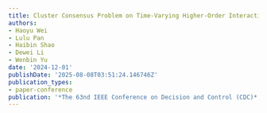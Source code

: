 ```yaml
---
title: Cluster Consensus Problem on Time-Varying Higher-Order Interaction Networks
authors:
- Haoyu Wei
- Lulu Pan
- Haibin Shao
- Dewei Li
- Wenbin Yu
date: '2024-12-01'
publishDate: '2025-08-08T03:51:24.146746Z'
publication_types:
- paper-conference
publication: '*The 63nd IEEE Conference on Decision and Control (CDC)*'
---
```

